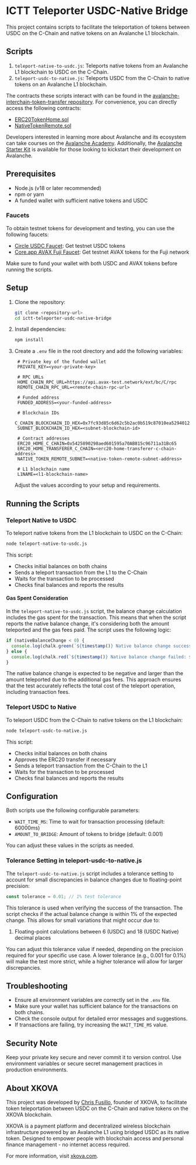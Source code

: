 # ICTT Teleporter USDC-Native Bridge

This project contains scripts to facilitate the teleportation of tokens between USDC on the C-Chain and native tokens on an Avalanche L1 blockchain.

## Scripts

1. `teleport-native-to-usdc.js`: Teleports native tokens from an Avalanche L1 blockchain to USDC on the C-Chain.
2. `teleport-usdc-to-native.js`: Teleports USDC from the C-Chain to native tokens on an Avalanche L1 blockchain.

The contracts these scripts interact with can be found in the [avalanche-interchain-token-transfer repository](https://github.com/ava-labs/avalanche-interchain-token-transfer). For convenience, you can directly access the following contracts:

- [ERC20TokenHome.sol](https://github.com/ava-labs/avalanche-interchain-token-transfer/blob/main/contracts/src/TokenHome/ERC20TokenHome.sol)
- [NativeTokenRemote.sol](https://github.com/ava-labs/avalanche-interchain-token-transfer/blob/main/contracts/src/TokenRemote/NativeTokenRemote.sol)

Developers interested in learning more about Avalanche and its ecosystem can take courses on the [Avalanche Academy](https://academy.avax.network/). Additionally, the [Avalanche Starter Kit](https://github.com/ava-labs/avalanche-starter-kit) is available for those looking to kickstart their development on Avalanche.

## Prerequisites

- Node.js (v18 or later recommended)
- npm or yarn
- A funded wallet with sufficient native tokens and USDC

### Faucets

To obtain testnet tokens for development and testing, you can use the following faucets:

- [Circle USDC Faucet](https://faucet.circle.com/): Get testnet USDC tokens
- [Core.app AVAX Fuji Faucet](https://core.app/tools/testnet-faucet/?subnet=c&token=c): Get testnet AVAX tokens for the Fuji network

Make sure to fund your wallet with both USDC and AVAX tokens before running the scripts.

## Setup

1. Clone the repository:

   ```sh
   git clone <repository-url>
   cd ictt-teleporter-usdc-native-bridge
   ```

2. Install dependencies:

   ```sh
   npm install
   ```

3. Create a `.env` file in the root directory and add the following variables:

   ```env
    # Private key of the funded wallet
    PRIVATE_KEY=<your-private-key>

    # RPC URLs
    HOME_CHAIN_RPC_URL=https://api.avax-test.network/ext/bc/C/rpc
    REMOTE_CHAIN_RPC_URL=<remote-chain-rpc-url>

    # Funded address
    FUNDED_ADDRESS=<your-funded-address>

    # Blockchain IDs
    C_CHAIN_BLOCKCHAIN_ID_HEX=0x7fc93d85c6d62c5b2ac0b519c87010ea5294012d1e407030d6acd0021cac10d5
    SUBNET_BLOCKCHAIN_ID_HEX=<subnet-blockchain-id>

    # Contract addresses
    ERC20_HOME_C_CHAIN=0x5425890298aed601595a70AB815c96711a31Bc65
    ERC20_HOME_TRANSFERER_C_CHAIN=<erc20-home-transferer-c-chain-address>
    NATIVE_TOKEN_REMOTE_SUBNET=<native-token-remote-subnet-address>

    # L1 blockchain name
    L1NAME=<l1-blockchain-name>
   ```

   Adjust the values according to your setup and requirements.

## Running the Scripts

### Teleport Native to USDC

To teleport native tokens from the L1 blockchain to USDC on the C-Chain:

```sh
node teleport-native-to-usdc.js
```

This script:

- Checks initial balances on both chains
- Sends a teleport transaction from the L1 to the C-Chain
- Waits for the transaction to be processed
- Checks final balances and reports the results

#### Gas Spent Consideration

In the `teleport-native-to-usdc.js` script, the balance change calculation includes the gas spent for the transaction. This means that when the script reports the native balance change, it's considering both the amount teleported and the gas fees paid. The script uses the following logic:

```javascript
if (nativeBalanceChange < 0) {
  console.log(chalk.green(`${timestamp()} Native balance change successful: ${nativeBalanceChange} tokens (inclusive of gas spent)`));
} else {
  console.log(chalk.red(`${timestamp()} Native balance change failed: ${nativeBalanceChange} tokens`));
}
```

The native balance change is expected to be negative and larger than the amount teleported due to the additional gas fees. This approach ensures that the test accurately reflects the total cost of the teleport operation, including transaction fees.

### Teleport USDC to Native

To teleport USDC from the C-Chain to native tokens on the L1 blockchain:

```sh
node teleport-usdc-to-native.js
```

This script:

- Checks initial balances on both chains
- Approves the ERC20 transfer if necessary
- Sends a teleport transaction from the C-Chain to the L1
- Waits for the transaction to be processed
- Checks final balances and reports the results

## Configuration

Both scripts use the following configurable parameters:

- `WAIT_TIME_MS`: Time to wait for transaction processing (default: 60000ms)
- `AMOUNT_TO_BRIDGE`: Amount of tokens to bridge (default: 0.001)

You can adjust these values in the scripts as needed.

### Tolerance Setting in teleport-usdc-to-native.js

The `teleport-usdc-to-native.js` script includes a tolerance setting to account for small discrepancies in balance changes due to floating-point precision:

```javascript
const tolerance = 0.01; // 1% test tolerance
```

This tolerance is used when verifying the success of the transaction. The script checks if the actual balance change is within 1% of the expected change. This allows for small variations that might occur due to:

1. Floating-point calculations between 6 (USDC) and 18 (USDC Native) decimal places

You can adjust this tolerance value if needed, depending on the precision required for your specific use case. A lower tolerance (e.g., 0.001 for 0.1%) will make the test more strict, while a higher tolerance will allow for larger discrepancies.

## Troubleshooting

- Ensure all environment variables are correctly set in the `.env` file.
- Make sure your wallet has sufficient balance for the transactions on both chains.
- Check the console output for detailed error messages and suggestions.
- If transactions are failing, try increasing the `WAIT_TIME_MS` value.

## Security Note

Keep your private key secure and never commit it to version control. Use environment variables or secure secret management practices in production environments.

## About XKOVA

This project was developed by [Chris Fusillo](https://x.com/chrisfusillo), founder of XKOVA, to facilitate token teleportation between USDC on the C-Chain and native tokens on the XKOVA blockchain.

XKOVA is a payment platform and decentralized wireless blockchain infrastructure powered by an Avalanche L1 using bridged USDC as its native token. Designed to empower people with blockchain access and personal finance management - no internet access required.

For more information, visit [xkova.com](https://xkova.com).
